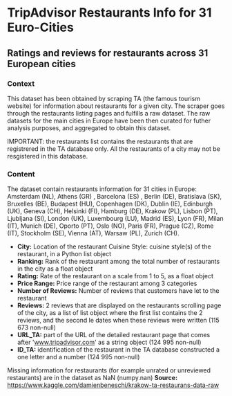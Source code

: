 # TripAdvisor Restaurants Info for 31 Euro-Cities

## Ratings and reviews for restaurants across 31 European cities

### Context
This dataset has been obtained by scraping TA (the famous tourism website) for information about restaurants for a given city. The scraper goes through the restaurants listing pages and fulfills a raw dataset. The raw datasets for the main cities in Europe have been then curated for futher analysis purposes, and aggregated to obtain this dataset.

IMPORTANT: the restaurants list contains the restaurants that are registrered in the TA database only. All the restaurants of a city may not be resgistered in this database.

### Content
The dataset contain restaurants information for 31 cities in Europe: Amsterdam (NL), Athens (GR) , Barcelona (ES) , Berlin (DE), Bratislava (SK), Bruxelles (BE), Budapest (HU), Copenhagen (DK), Dublin (IE), Edinburgh (UK), Geneva (CH), Helsinki (FI), Hamburg (DE), Krakow (PL), Lisbon (PT), Ljubljana (SI), London (UK), Luxembourg (LU), Madrid (ES), Lyon (FR), Milan (IT), Munich (DE), Oporto (PT), Oslo (NO), Paris (FR), Prague (CZ), Rome (IT), Stockholm (SE), Vienna (AT), Warsaw (PL), Zurich (CH).

- **City:**  Location of the restaurant Cuisine Style: cuisine style(s) of the restaurant, in a Python list object 
- **Ranking:** Rank of the restaurant among the total number of restaurants in the city as a float object 
- **Rating:** Rate of the restaurant on a scale from 1 to 5, as a float object 
- **Price Range:** Price range of the restaurant among 3 categories
- **Number of Reviews:** Number of reviews that customers have let to the restaurant
- **Reviews:** 2 reviews that are displayed on the restaurants scrolling page of the city, as a list of list object where the first list contains the 2 reviews, and the second le dates when these reviews were written (115 673 non-null)
- **URL_TA:** part of the URL of the detailed restaurant page that comes after 'www.tripadvisor.com' as a string object (124 995 non-null)
- **ID_TA:** identification of the restaurant in the TA database constructed a one letter and a number (124 995 non-null)

Missing information for restaurants (for example unrated or unreviewed restaurants) are in the dataset as NaN (numpy.nan)
**Source:** https://www.kaggle.com/damienbeneschi/krakow-ta-restaurans-data-raw 

